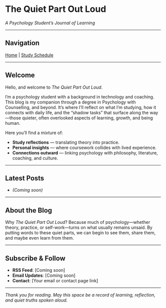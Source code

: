 # The Quiet Part Out Loud  
*A Psychology Student’s Journal of Learning*  

---

## Navigation  
[Home](/) | [Study Schedule](/schedule.html)

---

## Welcome  

Hello, and welcome to *The Quiet Part Out Loud*.  

I’m a psychology student with a background in technology and coaching. This blog is my companion through a degree in Psychology with Counselling, and beyond. It’s where I’ll reflect on what I’m studying, how it connects with daily life, and the “shadow tasks” that surface along the way—those quieter, often overlooked aspects of learning, growth, and being human.  

Here you’ll find a mixture of:  
- **Study reflections** — translating theory into practice.  
- **Personal insights** — where coursework collides with lived experience.  
- **Connections outward** — linking psychology with philosophy, literature, coaching, and culture.  

---

## Latest Posts  

- *(Coming soon)*  

---

## About the Blog  

Why *The Quiet Part Out Loud*? Because much of psychology—whether theory, practice, or self-work—turns on what usually remains unsaid. By putting words to these quiet parts, we can begin to see them, share them, and maybe even learn from them.  

---

## Subscribe & Follow  

- **RSS Feed**: [Coming soon]  
- **Email Updates**: [Coming soon]  
- **Contact**: [Your email or contact page link]  

---

*Thank you for reading. May this space be a record of learning, reflection, and quiet truths spoken aloud.*
